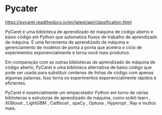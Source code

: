 # Pycater


https://pycaret.readthedocs.io/en/latest/api/classification.html

PyCaret é uma biblioteca de aprendizado de máquina de código aberto e baixo código em Python que automatiza fluxos de trabalho de aprendizado de máquina. É uma ferramenta de aprendizado de máquina e gerenciamento de modelos de ponta a ponta que acelera o ciclo de experimentos exponencialmente e torna você mais produtivo.

Em comparação com as outras bibliotecas de aprendizado de máquina de código aberto, PyCaret é uma biblioteca alternativa de baixo código que pode ser usada para substituir centenas de linhas de código com apenas algumas palavras. Isso torna os experimentos exponencialmente rápidos e eficientes.

PyCaret é essencialmente um empacotador Python em torno de várias bibliotecas e estruturas de aprendizado de máquina, como scikit-learn , XGBoost , LightGBM , CatBoost , spaCy , Optuna , Hyperopt , Ray e muitos mais.
